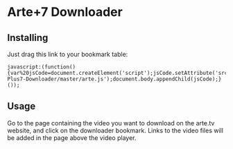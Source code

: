 Arte+7 Downloader
=================

Installing
-----------------
Just drag this link to your bookmark table:

`````````````````
javascript:(function(){var%20jsCode=document.createElement('script');jsCode.setAttribute('src','https://rawgit.com/eleurent/Arte-Plus7-Downloader/master/arte.js');document.body.appendChild(jsCode);}());
`````````````````

Usage
-----------------
Go to the page containing the video you want to download on the arte.tv website, and click on the downloader bookmark.
Links to the video files will be added in the page above the video player.
